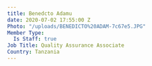 ```yaml
---
title: Benedcto Adamu
date: 2020-07-02 17:55:00 Z
Photo: "/uploads/BENEDICTO%20ADAM-7c67e5.JPG"
Member Type:
  Is Staff: true
Job Title: Quality Assurance Associate
Country: Tanzania
---
```



